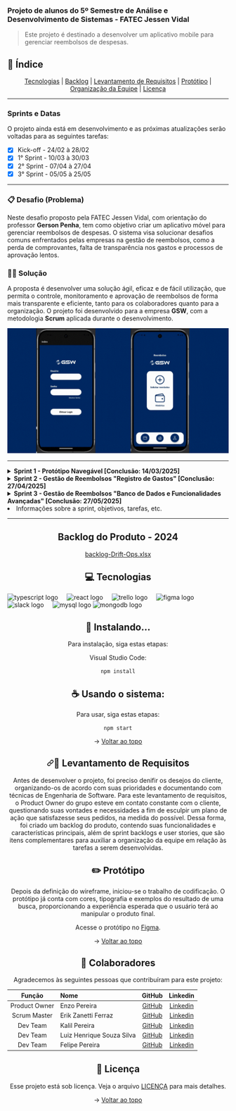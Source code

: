 ### Projeto de alunos do 5º Semestre de Análise e Desenvolvimento de Sistemas - FATEC Jessen Vidal

> Este projeto é destinado a desenvolver um aplicativo mobile para gerenciar reembolsos de despesas.

## 📖 Índice 
<p align="center" dir="auto" name="topo">
    <a href="#tecnologias">Tecnologias</a> | 
    <a href="#backlog">Backlog</a> | 
    <a href="#levantamento">Levantamento de Requisitos</a> |  
    <a href="#prototipo">Protótipo</a> | 
    <a href="#org-equipe">Organização da Equipe</a> | 
    <a href="#licença">Licença</a>
</p>

---
### Sprints e Datas

O projeto ainda está em desenvolvimento e as próximas atualizações serão voltadas para as seguintes tarefas:

- [x] Kick-off - 24/02 à 28/02
- [x] 1° Sprint - 10/03 à 30/03
- [x] 2° Sprint - 07/04 à 27/04
- [X] 3° Sprint - 05/05 à 25/05

---

### 📋 Desafio (Problema)

Neste desafio proposto pela FATEC Jessen Vidal, com orientação do professor **Gerson Penha**, tem como objetivo criar um aplicativo móvel para gerenciar reembolsos de despesas. O sistema visa solucionar desafios comuns enfrentados pelas empresas na gestão de reembolsos, como a perda de comprovantes, falta de transparência nos gastos e processos de aprovação lentos.

### 👨‍💻 Solução

A proposta é desenvolver uma solução ágil, eficaz e de fácil utilização, que permita o controle, monitoramento e aprovação de reembolsos de forma mais transparente e eficiente, tanto para os colaboradores quanto para a organização. O projeto foi desenvolvido para a empresa **GSW**, com a metodologia **Scrum** aplicada durante o desenvolvimento.

<img src="IMG/Gif GSW.gif"/>

---

<details>
<summary><b>Sprint 1 - Protótipo Navegável [Conclusão: 14/03/2025]</span></b></summary>

| Rank | Prioridade | User Story | Estimativa | Sprint | Requisito do Parceiro | Critério de Aceitação | 
|------|------------|------------|------------|--------|-----------------------|------------------------|
| 1    | ALTA       | Eu, como usuário, desejo visualizar as telas principais do sistema. | 11 | 1 | RF3 | O sistema deve exibir as principais telas com navegação básica entre elas, permitindo fácil visualização de todos os componentes. |
| 2    | ALTA       | Eu, como usuário, desejo ter guias de acessos rápidos. | 12 | 1 | RF4 | As guias devem estar acessíveis a partir de qualquer tela, permitindo navegação ágil e prática para funcionalidades principais. |
| 3    | ALTA       | Eu, como colaborador acessando o app pelo celular, desejo visualizar meu perfil e consultar documentos da empresa. | 10 | 1 | RF7 | O perfil deve exibir informações pessoais e documentos essenciais de forma organizada e fácil de acessar. |
| 4    | MÉDIA      | Eu, como administrador, desejo cadastrar outros usuários (administradores ou colaboradores). | 20 | 2 | RF2 | A tela de cadastro de usuários deve permitir criar e atualizar perfis com diferentes níveis de permissão. |
</details>

<details>
  <summary><b>Sprint 2 - Gestão de Reembolsos "Registro de Gastos" [Conclusão: 27/04/2025]</b></summary>

  | Rank | Prioridade | User Story | Estimativa | Sprint | Requisito do Parceiro | Critério de Aceitação |
  |------|------------|------------|------------|--------|-----------------------|------------------------|
  | 5    | ALTA       | Eu, como funcionário, desejo registrar meus gastos com alimentação para reembolso. | 8  | 2 | RF3 | A tela deve permitir o funcionário registrar gastos com alimentação (ex: refeição, lanches) e associar a data e categoria de gasto. |
  | 6    | ALTA       | Eu, como funcionário, desejo registrar minha kilometragem para reembolso. | 8  | 2 | RF4 | A tela deve permitir o funcionário registrar a distância percorrida, com a data e o motivo da viagem (ex: viagem a trabalho). |
  | 7    | MÉDIA      | Eu, como administrador, desejo revisar e aprovar os gastos de alimentação e kilometragem dos funcionários. | 10 | 2 | RF5 | O administrador deve ser capaz de visualizar os pedidos de reembolso dos funcionários, incluindo alimentação e kilometragem, e aprovar ou rejeitar com base nos critérios de empresa. |
  | 8    | ALTA       | Eu, como funcionário, desejo visualizar o histórico de meus gastos e reembolsos aprovados. | 6  | 2 | RF6 | A tela deve exibir um histórico claro dos pedidos de reembolso feitos, com status de cada um (aprovado, pendente, reprovado) e os valores totais. |
  | 9    | ALTA       | Eu, como usuário, desejo receber notificações sobre o status dos meus pedidos de reembolso. | 5  | 2 | RF7 | O sistema deve enviar notificações por e-mail ou dentro do aplicativo, informando o status de aprovação ou rejeição dos pedidos de reembolso. |

</details>

<details>
  <summary><b>Sprint 3 - Gestão de Reembolsos "Banco de Dados e Funcionalidades Avançadas" [Conclusão: 27/05/2025]</b></summary>

  | Rank | Prioridade | User Story | Estimativa | Sprint | Requisito do Parceiro | Critério de Aceitação |
  |------|------------|------------|------------|--------|-----------------------|------------------------|
  | 5    | ALTA       | Eu, como funcionário, desejo registrar meus gastos com alimentação para reembolso. | 8  | 3 | RF3 | A tela deve permitir o funcionário registrar gastos com alimentação (ex: refeição, lanches) e associar a data e categoria de gasto. |
  | 6    | ALTA       | Eu, como funcionário, desejo registrar minha kilometragem para reembolso. | 8  | 3 | RF4 | A tela deve permitir o funcionário registrar a distância percorrida, com a data e o motivo da viagem (ex: viagem a trabalho). |
  | 7    | ALTA       | Eu, como administrador, desejo revisar e aprovar os gastos de alimentação e kilometragem dos funcionários. | 10 | 3 | RF5 | O administrador deve ser capaz de visualizar os pedidos de reembolso dos funcionários, incluindo alimentação e kilometragem, e aprovar ou rejeitar com base nos critérios de empresa. |
  | 8    | ALTA       | Eu, como funcionário, desejo visualizar o histórico de meus gastos e reembolsos aprovados. | 6  | 3 | RF6 | A tela deve exibir um histórico claro dos pedidos de reembolso feitos, com status de cada um (aprovado, pendente, reprovado) e os valores totais. |
  | 9    | ALTA       | Eu, como usuário, desejo receber notificações sobre o status dos meus pedidos de reembolso. | 5  | 3 | RF7 | O sistema deve enviar notificações por e-mail ou dentro do aplicativo, informando o status de aprovação ou rejeição dos pedidos de reembolso. |
  | 10   | ALTA       | Eu, como funcionário, desejo fazer upload das minhas notas fiscais de reembolso diretamente pela câmera do celular. | 8  | 3 | RF8 | A tela deve permitir o envio de fotos das notas fiscais por meio da câmera do celular, associando automaticamente à categoria de gasto correspondente. |
  | 11   | ALTA       | Eu, como administrador, desejo aprovar ou rejeitar os pedidos de reembolso em uma tela separada para web e mobile. | 10 | 3 | RF9 | O administrador deve ter uma interface de aprovação de reembolsos otimizada para web e mobile, com funcionalidade completa de visualização e decisão (aprovar/rejeitar). |
  | 12   | ALTA       | Eu, como usuário, desejo que todos os dados sejam armazenados corretamente em um banco de dados funcional. | 8  | 3 | RF10 | O sistema deve armazenar todos os dados dos gastos e reembolsos em um banco de dados seguro e funcional, garantindo integridade e fácil acesso às informações. |

</details>

<li>Informações sobre a sprint, objetivos, tarefas, etc.</li>

---

<!---

<details>
<summary><b>Sprint 2 - Acessos e Informações da Empresa [Conclusão: 27/04/2025]</span></b></summary>

| Rank | Prioridade | User Story | Estimativa | Sprint | Requisito do Parceiro | Critério de Aceitação |
|------|------------|------------|------------|--------|-----------------------|------------------------|
| 5    | MÉDIA      | Eu, como usuário, desejo uma interface inicial com informações da empresa e acessos rápidos. | 7 | 2 | RF4 | A interface inicial deve exibir informações relevantes da empresa e atalhos para áreas comuns, garantindo navegação rápida e prática. |
| 6    | MÉDIA      | Eu, como usuário, desejo cadastrar clientes e veículos. | 6 | 2 | RF1 | A tela de cadastro deve permitir entrada e atualização de informações de clientes e veículos, com validação dos dados inseridos. |
| 7    | MÉDIA      | Eu, como usuário, quero ter acesso ao controle de reuniões. | 7 | 2 | RF6 | A tela deve exibir a agenda de reuniões, permitindo visualização e criação de eventos, além de notificações de próximos encontros. |
| 8    | ALTA       | Eu, como usuário, desejo inserir perguntas na interface em linguagem natural para facilitar a interação. | 3 | 2 | RF2 | A interface deve permitir a inserção de perguntas de forma clara e responder com precisão em linguagem natural. |
</details>

### Sprint 3 - Funcionalidades de Informativos e Tutoriais [**Conclusão:** 10/11/2024]

| Rank | Prioridade | User Story | Estimativa | Sprint | Requisito do Parceiro | Critério de Aceitação |
|------|------------|------------|------------|--------|-----------------------|------------------------|
| 9    | MÉDIA      | Eu, como colaborador, desejo ver na área do usuário os informativos da empresa, horários, escalas e eventos. | 9 | 3 | RF4 | A área do usuário deve exibir informações completas sobre plantões, escalas e horários, além de eventos da empresa. |
| 10   | BAIXA      | Eu, como colaborador, desejo ver um tutorial de instruções sobre minha função nos informativos. | 8 | 3 | RF1 | A tela deve permitir acesso a tutoriais por função, com explicações passo a passo e exemplos visuais, como imagens e vídeos. |
| 11   | ALTA       | Eu, como usuário, desejo usar uma interface do usuário finalizada para ter uma experiência intuitiva e consistente. | 5 | 3 | RF2 | A interface deve estar completa, com navegação fluida e interativa, proporcionando uma experiência agradável e eficiente. |
| 12   | BAIXA      | Eu, como colaborador, gostaria de ver minhas tarefas pendentes e notificações na área inicial de perfil. | 6 | 3 | RF5 | A área inicial deve exibir todas as tarefas pendentes e notificações, com fácil acesso e atualização automática. |

<p align="center" dir="auto">→ <a href="#topo">Voltar ao topo</a></p>

---

### Sprint 4 - Gerenciamento de Usuários e Documentação [**Conclusão:** 01/12/2024]

| Rank | Prioridade | User Story | Estimativa | Sprint | Requisito do Parceiro | Critério de Aceitação |
|------|------------|------------|------------|--------|-----------------------|------------------------|
| 13   | BAIXA      | Eu, como administrador, preciso cadastrar os perfis de usuários e inserir documentos no perfil. | 2 | 4 | RNF1 | A interface de cadastro deve permitir inclusão e atualização de documentos nos perfis, com controle de acesso adequado. |
| 14   | BAIXA      | Eu, como administrador, preciso editar os informativos e tutoriais do aplicativo. | 1 | 4 | RNF2 | A área de edição deve permitir atualização dos conteúdos informativos e tutoriais, com salvamento automático e publicação instantânea. |
| 15   | BAIXA      | Eu, como colaborador, desejo um tutorial com instruções para as tarefas do dia a dia. | 8 | 4 | RF1 | O sistema deve exibir tutoriais detalhados, com explicações visuais, de fácil acesso e organizados por categorias de função. |
| 16   | BAIXA      | Eu, como administrador, preciso anexar um documento de Check-list para saída e retorno de veículos. | 7 | 4 | RNF2 | A interface deve permitir upload e visualização de Check-lists em um formato padronizado, com acesso restrito a usuários autorizados. |

<p align="center" dir="auto">→ <a href="#topo">Voltar ao topo</a></p>

---

### User Stories a serem planejadas

| Rank | Prioridade | User Story | Estimativa | Sprint | Requisito do Parceiro | Critério de Aceitação |
|------|------------|------------|------------|--------|-----------------------|------------------------|
| 17   | BAIXA      | Eu, como supervisor, preciso que todos os processos tenham um código para rastreio. | 4 | A definir | RF3 | Cada processo deve exibir um código único e histórico de etapas, incluindo prazos, responsáveis e tempos de conclusão. |
| 18   | MÉDIA      | Eu, como supervisor, preciso notificar o responsável por uma etapa do processo. | 3 | A definir | RF6 | O sistema deve enviar notificações automáticas aos responsáveis quando suas etapas forem requisitadas, com aviso de prazo. |
| 19   | BAIXA      | Eu, como administrador, desejo editar as informações dispostas no aplicativo. | 3 | A definir | RF5 | O sistema deve ter uma interface de edição de conteúdos que permita atualizar informações rapidamente. |
| 20   | MÉDIA      | Eu, como supervisor, preciso de valores e gráficos para análise de desempenho. | 5 | A definir | RF4 | A interface deve permitir visualização de gráficos de desempenho em tempo real, com opções de filtragem por região e departamento. |

<p align="center" dir="auto">→ <a href="#topo">Voltar ao topo</a></p>

---
-->
<div align="center" dir="auto">

## Backlog do Produto - 2024
<span id="user-content-backlog">

[backlog-Drift-Ops.xlsx](https://github.com/user-attachments/files/17600139/backlog-Drift-Ops.xlsx)

## 💻 Tecnologias
<span id="user-content-tecnologias">
<div align="left">
  <img src="https://cdn.jsdelivr.net/gh/devicons/devicon/icons/typescript/typescript-original.svg" height="40" alt="typescript logo"  />
  <img width="12" />
  <img src="https://cdn.jsdelivr.net/gh/devicons/devicon/icons/react/react-original-wordmark.svg" height="40" alt="react logo"  />
  <img width="12" />
  <img src="https://cdn.jsdelivr.net/gh/devicons/devicon/icons/trello/trello-original.svg" height="40" alt="trello logo"  />
  <img width="12" />
  <img src="https://cdn.jsdelivr.net/gh/devicons/devicon/icons/figma/figma-original.svg" height="40" alt="figma logo"  />
  <img width="12" />
  <img src="https://cdn.jsdelivr.net/gh/devicons/devicon/icons/slack/slack-original.svg" height="40" alt="slack logo"  />
  <img width="12" />
  <img src="https://cdn.jsdelivr.net/gh/devicons/devicon/icons/mysql/mysql-original-wordmark.svg" height="40" alt="mysql logo"  />
<img src="https://cdn.jsdelivr.net/gh/devicons/devicon/icons/mongodb/mongodb-original.svg" height="40" alt="mongodb logo"  />
</div>

###

<!--## 💻 Pré-requisitos

Antes de começar, verifique se você atendeu aos seguintes requisitos:

- Você instalou a versão mais recente de `<linguagem / dependência / requeridos>`
- Você tem uma máquina Windows / Linux / Mac.
- Você leu `<guia / link / documentação_relacionada_ao_projeto>`. -->

## 🚀 Instalando...

Para instalação, siga estas etapas:

Visual Studio Code:

```
npm install
```

## ☕ Usando o sistema:

Para usar, siga estas etapas:

```
npm start
```

<!-- Adicione comandos de execução e exemplos que você acha que os usuários acharão úteis. Forneça uma referência de opções para pontos de bônus! -->
<p dir="auto">→ <a href="#topo">Voltar ao topo</a></p>
<span id="user-content-levantamento">
<h2 align="center" dir="auto"><a id="user-content-pencil-levantamento-de-requisitos" class="anchor" aria-hidden="true" href="#pencil-levantamento-de-requisitos"><svg class="octicon octicon-link" viewBox="0 0 16 16" version="1.1" width="16" height="16" aria-hidden="true"><path fill-rule="evenodd" d="M7.775 3.275a.75.75 0 001.06 1.06l1.25-1.25a2 2 0 112.83 2.83l-2.5 2.5a2 2 0 01-2.83 0 .75.75 0 00-1.06 1.06 3.5 3.5 0 004.95 0l2.5-2.5a3.5 3.5 0 00-4.95-4.95l-1.25 1.25zm-4.69 9.64a2 2 0 010-2.83l2.5-2.5a2 2 0 012.83 0 .75.75 0 001.06-1.06 3.5 3.5 0 00-4.95 0l-2.5 2.5a3.5 3.5 0 004.95 4.95l1.25-1.25a.75.75 0 00-1.06-1.06l-1.25 1.25a2 2 0 01-2.83 0z"></path></svg></a><g-emoji class="g-emoji" alias="memo" fallback-src="https://github.githubassets.com/images/icons/emoji/unicode/1f4dd.png">📝</g-emoji> Levantamento de Requisitos</h2>
<p dir="auto">Antes de desenvolver o projeto, foi preciso denifir os desejos do cliente, organizando-os de acordo com suas prioridades e documentando com técnicas de Engenharia de Software. Para este levantamento de requisitos, o Product Owner do grupo esteve em contato constante com o cliente, questionando suas vontades e necessidades a fim de esculpir um plano de ação que satisfazesse seus pedidos, na medida do possível. Dessa forma, foi criado um backlog do produto, contendo suas funcionalidades e características principais, além de sprint backlogs e user stories, que são itens complementares para auxiliar a organização da equipe em relação às tarefas a serem desenvolvidas.</p>


## ✏️ Protótipo
<span id="user-content-prototipo">
<p dir="auto">Depois da definição do wireframe, iniciou-se o trabalho de codificação. O protótipo já conta com cores, tipografia e exemplos do resultado de uma busca, proporcionando a experiência esperada que o usuário terá ao manipular o produto final.</p>

Acesse o protótipo no [Figma](https://www.figma.com/design/gIANFxS9JvAvbYGF5Lwd6S/Untitled?node-id=0-1&p=f).

→ [Voltar ao topo](#topo)



## 🤝 Colaboradores
<span id="user-content-org-equipe">

Agradecemos às seguintes pessoas que contribuíram para este projeto:

|    Função    | Nome                       |                     GitHub                       |                    Linkedin                    |
| :----------: | :-----------------------   | :--------------------------------------------:   | :--------------------------------------------: |
| Product Owner | Enzo Pereira              |    [GitHub](https://github.com/Enzopereira01)    | [Linkedin](https://www.linkedin.com/in/erik-zanetti-ferraz-09895a180/) |
| Scrum Master  | Erik Zanetti Ferraz       |    [GitHub](https://github.com/ErikZFerraz)     | [Linkedin](https://www.linkedin.com/in/erik-zanetti-ferraz-09895a180/) |
|   Dev Team    | Kalil Pereira             |    [GitHub](https://github.com/kalil004)        | [Linkedin](https://www.linkedin.com/in/erik-zanetti-ferraz-09895a180/) |
|   Dev Team    | Luiz Henrique Souza Silva |    [GitHub](https://github.com/LuizHenrique435) | [Linkedin](https://www.linkedin.com/in/luiz-henrique-souza-silva-7b24a9279/)|
|   Dev Team    | Felipe Pereira            |    [GitHub](https://github.com/felipereira10)   | [Linkedin](https://www.linkedin.com/in/felipe-pereira-638370172/)|

## 📝 Licença
<span id="user-content-licença">

Esse projeto está sob licença. Veja o arquivo [LICENÇA](LICENSE.md) para mais detalhes.


<!-- MARKDOWN LINKS & IMAGES -->
<!-- https://www.markdownguide.org/basic-syntax/#reference-style-links -->
[linkedin-shield]: https://img.shields.io/badge/-LinkedIn-black.svg?style=for-the-badge&logo=linkedin&colorB=555
[linkedin-url]: https://linkedin.com/in/othneildrew
<!--[mysql-shield]: 
[mysql-url]: https://www.mysql.com/ -->
[React.js]: https://img.shields.io/badge/React-20232A?style=for-the-badge&logo=react&logoColor=61DAFB
[React-url]: https://reactjs.org/
[Bootstrap.com]: https://img.shields.io/badge/Bootstrap-563D7C?style=for-the-badge&logo=bootstrap&logoColor=white
[Bootstrap-url]: https://getbootstrap.com

</div>

<p align="center" dir="auto">→ <a href="#topo">Voltar ao topo</a></p>
